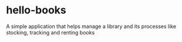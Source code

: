 # hello-books
 A simple application that helps manage a library and its processes like stocking, tracking and renting books
